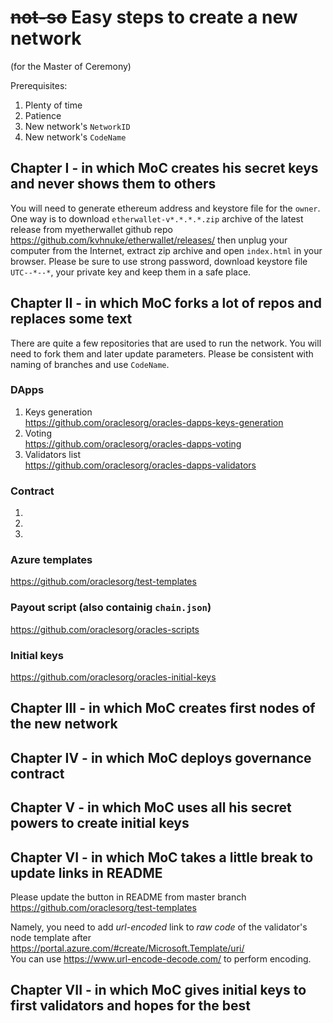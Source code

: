 # ~~not-so~~ Easy steps to create a new network
(for the Master of Ceremony)

Prerequisites:
1. Plenty of time
2. Patience
3. New network's `NetworkID`
4. New network's `CodeName`

## Chapter I - in which MoC creates his secret keys and never shows them to others

You will need to generate ethereum address and keystore file for the `owner`.  
One way is to download `etherwallet-v*.*.*.*.zip` archive of the latest release from myetherwallet github repo https://github.com/kvhnuke/etherwallet/releases/
then unplug your computer from the Internet, extract zip archive and open `index.html` in your browser.
Please be sure to use strong password, download keystore file `UTC--*--*`, your private key and keep them in a safe place.

## Chapter II - in which MoC forks a lot of repos and replaces some text

There are quite a few repositories that are used to run the network. You will need to fork them and later update parameters.
Please be consistent with naming of branches and use `CodeName`.

### DApps
1. Keys generation  
https://github.com/oraclesorg/oracles-dapps-keys-generation
2. Voting  
https://github.com/oraclesorg/oracles-dapps-voting
3. Validators list  
https://github.com/oraclesorg/oracles-dapps-validators

### Contract
1.
2.
3.

### Azure templates
https://github.com/oraclesorg/test-templates

### Payout script (also containig `chain.json`)
https://github.com/oraclesorg/oracles-scripts

### Initial keys
https://github.com/oraclesorg/oracles-initial-keys

## Chapter III - in which MoC creates first nodes of the new network

## Chapter IV - in which MoC deploys governance contract

## Chapter V - in which MoC uses all his secret powers to create initial keys

## Chapter VI - in which MoC takes a little break to update links in README
Please update the button in README from master branch
https://github.com/oraclesorg/test-templates

Namely, you need to add _url-encoded_ link to _raw code_ of the validator's node template after https://portal.azure.com/#create/Microsoft.Template/uri/  
You can use https://www.url-encode-decode.com/ to perform encoding.

## Chapter VII - in which MoC gives initial keys to first validators and hopes for the best

